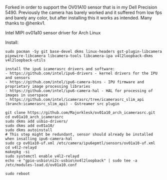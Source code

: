 Forked in order to support the OV01A10 sensor that is in my Dell Precision 5490. Previously the camera has barely worked and it suffered from low fps and barely any color, but after installing this it works as intended. Many thanks to @henkv1.

Intel MIPI ov01a10 sensor driver for Arch Linux 

Install:
```
sudo pacman -Sy git base-devel dkms linux-headers gst-plugin-libcamera pipewire-libcamera libcamera-tools libcamera-ipa v4l2loopback-dkms v4l2loopback-utils

install the ipu6 icamerasrc drivers and software:
- https://github.com/intel/ipu6-drivers - kernel drivers for the IPU and sensors
- https://github.com/intel/ipu6-camera-bins - IPU firmware and proprietary image processing libraries
- https://github.com/intel/ipu6-camera-hal - HAL for processing of images in userspace
- https://github.com/intel/icamerasrc/tree/icamerasrc_slim_api (branch:icamerasrc_slim_api) - Gstreamer src plugin

git clone https://github.com/Majorklesk/ov01a10_arch_icamerasrc.git
cd ov01a10_arch_icamerasrc
sudo dkms add usbio-drivers/
sudo dkms add ov01a10/
sudo dkms autoinstall
# This step might be redundant, sensor should already be installed when insalling ipu6-camera-hal
sudo cp ov01a10-uf.xml /etc/camera/ipu6epmtl/sensors/ov01a10-uf.xml
cd v4l2-relayd
makepkg -si
sudo systemctl enable v4l2-relayd
echo -e "gpio-usbio\ni2c-usbio\nv4l2loopback" | sudo tee -a /etc/modules-load.d/ov01a10.conf

sudo reboot
```
